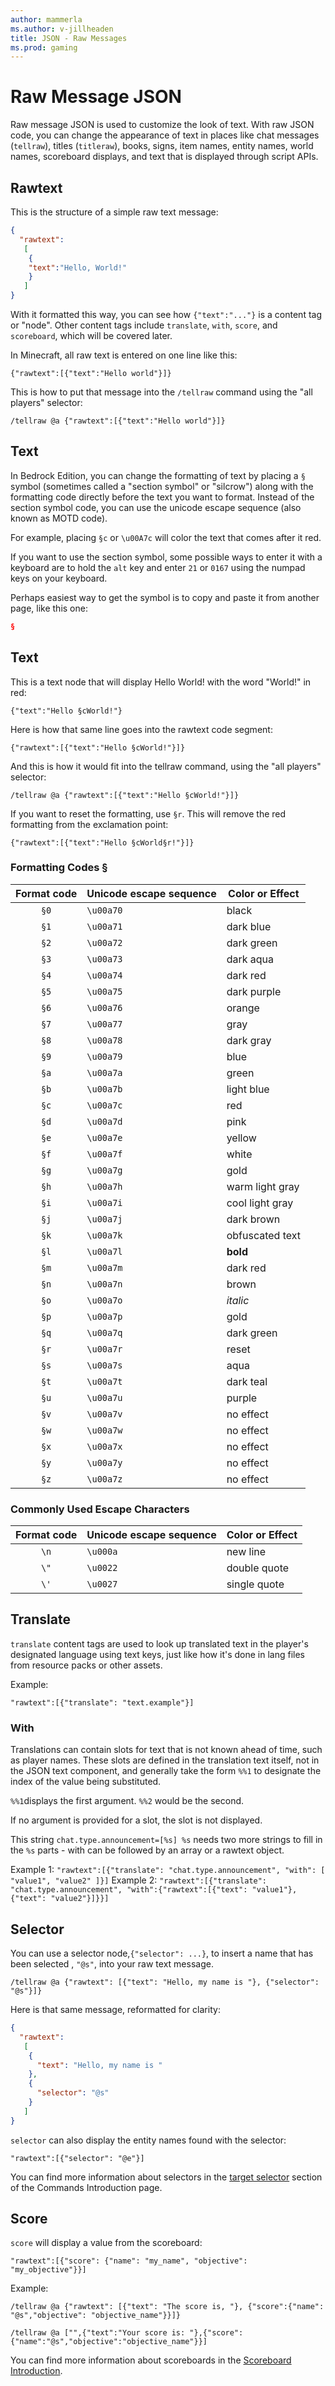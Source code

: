 ```yaml
---
author: mammerla
ms.author: v-jillheaden
title: JSON - Raw Messages
ms.prod: gaming
---
```


# Raw Message JSON

Raw message JSON is used to customize the look of text. With raw JSON code, you can change the appearance of text in places like chat messages (`tellraw`), titles (`titleraw`), books, signs, item names, entity names, world names, scoreboard displays, and text that is displayed through script APIs.

## Rawtext

This is the structure of a simple raw text message:

```json
{
  "rawtext":
   [
    {
    "text":"Hello, World!"
    }
   ]
}
```

With it formatted this way, you can see how `{"text":"..."}` is a content tag or "node". Other content tags include `translate`, `with`, `score`, and `scoreboard`, which will be covered later.

In Minecraft, all raw text is entered on one line like this:

`{"rawtext":[{"text":"Hello world"}]}`

This is how to put that message into the `/tellraw` command using the "all players" selector:

`/tellraw @a {"rawtext":[{"text":"Hello world"}]}`

## Text

In Bedrock Edition, you can change the formatting of text by placing a `§` symbol (sometimes called a "section symbol" or "silcrow") along with the formatting code directly before the text you want to format. Instead of the section symbol code, you can use the unicode escape sequence (also known as MOTD code).

For example, placing `§c` or `\u00A7c` will color the text that comes after it red.

If you want to use the section symbol, some possible ways to enter it with a keyboard are to hold the `alt` key and enter `21` or `0167` using the numpad keys on your keyboard.

Perhaps easiest way to get the symbol is to copy and paste it from another page, like this one:

```json
§
```

## Text

This is a text node that will display Hello World! with the word "World!" in red:

`{"text":"Hello §cWorld!"}`

Here is how that same line goes into the rawtext code segment:

`{"rawtext":[{"text":"Hello §cWorld!"}]}`

And this is how it would fit into the tellraw command, using the "all players" selector:

`/tellraw @a {"rawtext":[{"text":"Hello §cWorld!"}]}`

If you want to reset the formatting, use `§r`.
This will remove the red formatting from the exclamation point:

`{"rawtext":[{"text":"Hello §cWorld§r!"}]}`

### Formatting Codes §

|Format code |Unicode escape sequence |Color or Effect |
|:----------:|-----------|-----------|
|`§0`|`\u00a70`|black|
|`§1`|`\u00a71`|dark blue|
|`§2`|`\u00a72`|dark green|
|`§3`|`\u00a73`|dark aqua|
|`§4`|`\u00a74`|dark red|
|`§5`|`\u00a75`|dark purple|
|`§6`|`\u00a76`|orange|
|`§7`|`\u00a77`|gray|
|`§8`|`\u00a78`|dark gray|
|`§9`|`\u00a79`|blue|
|`§a`|`\u00a7a`|green|
|`§b`|`\u00a7b`|light blue|
|`§c`|`\u00a7c`|red|
|`§d`|`\u00a7d`|pink|
|`§e`|`\u00a7e`|yellow|
|`§f`|`\u00a7f`|white|
|`§g`|`\u00a7g`|gold|
|`§h`|`\u00a7h`|warm light gray|
|`§i`|`\u00a7i`|cool light gray|
|`§j`|`\u00a7j`|dark brown|
|`§k`|`\u00a7k`|obfuscated text|
|`§l`|`\u00a7l`|**bold**|
|`§m`|`\u00a7m`|dark red|
|`§n`|`\u00a7n`|brown|
|`§o`|`\u00a7o`|*italic*|
|`§p`|`\u00a7p`|gold|
|`§q`|`\u00a7q`|dark green|
|`§r`|`\u00a7r`|reset|
|`§s`|`\u00a7s`|aqua|
|`§t`|`\u00a7t`|dark teal|
|`§u`|`\u00a7u`|purple|
|`§v`|`\u00a7v`|no effect|
|`§w`|`\u00a7w`|no effect|
|`§x`|`\u00a7x`|no effect|
|`§y`|`\u00a7y`|no effect|
|`§z`|`\u00a7z`|no effect|

### Commonly Used Escape Characters

|Format code |Unicode escape sequence |Color or Effect |
|:----------:|-----------|-----------|
|`\n`|`\u000a`|new line|
|`\"`|`\u0022`|double quote|
|`\'`|`\u0027`|single quote|

## Translate

`translate` content tags are used to look up translated text in the player's designated language using text keys, just like how it's done in lang files from resource packs or other assets.

Example:

`"rawtext":[{"translate": "text.example"}]`

### With

Translations can contain slots for text that is not known ahead of time, such as player names. These slots are defined in the translation text itself, not in the JSON text component, and generally take the form `%%1` to designate the index of the value being substituted.

`%%1`displays the first argument. `%%2` would be the second.

If no argument is provided for a slot, the slot is not displayed.

This string `chat.type.announcement=[%s] %s` needs two more strings to fill in the `%s` parts - with can be followed by an array or a rawtext object.

Example 1: `"rawtext":[{"translate": "chat.type.announcement", "with": [ "value1", "value2" ]}]`
Example 2: `"rawtext":[{"translate": "chat.type.announcement", "with":{"rawtext":[{"text": "value1"}, {"text": "value2"}]}}]`

## Selector

You can use a selector node,`{"selector": ...}`, to insert a name that has been selected , `"@s"`, into your raw text message.

`/tellraw @a {"rawtext": [{"text": "Hello, my name is "}, {"selector": "@s"}]}`

Here is that same message, reformatted for clarity:

```json
{
  "rawtext":
   [
    {
      "text": "Hello, my name is "
    },
    {
      "selector": "@s"
    }
   ]
}
```

`selector` can also display the entity names found with the selector:

`"rawtext":[{"selector": "@e"}]`

You can find more information about selectors in the [target selector](https://learn.microsoft.com/minecraft/creator/documents/commandsintroduction#target-selectors) section of the Commands Introduction page.

## Score

`score` will display a value from the scoreboard:

`"rawtext":[{"score": {"name": "my_name", "objective": "my_objective"}}]`

Example:

`/tellraw @a {"rawtext": [{"text": "The score is, "}, {"score":{"name": "@s","objective": "objective_name"}}]}`

`/tellraw @a ["",{"text":"Your score is: "},{"score":{"name":"@s","objective":"objective_name"}}]`

You can find more information about scoreboards in the [Scoreboard Introduction](https://learn.microsoft.com/minecraft/creator/documents/scoreboardintroduction).
